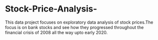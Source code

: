 # Stock-Price-Analysis-
This data project  focuses on exploratory data analysis of stock prices.The focus is on bank stocks and see how they progressed throughout the financial crisis of 2008 all the way upto early 2020.
